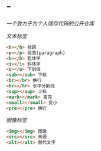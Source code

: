 # -
*一个致力于为个人储存代码的公开仓库*

*文本标签*
```html
<h></h> 标题
<p></p> 段落(paragraph)
<b></b> 粗体字
<i></i> 斜体字
<u></u> 下划线
<sub></sub> 下标
<br></br> 换行
<hr></hr> 水平分割线
<sup></sup> 上标
<mark></mark> 高亮
<small></small> 变小
<pre></pre> 换行
```

*图像标签*
```html
<img></img> 图像
<src></src> 来源
<alt></alt> 替代文字
```

